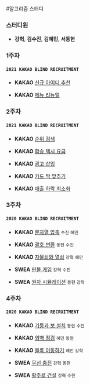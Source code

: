 #알고리즘 스터디

### 스터디원
* **강혁**, **김수진**, **김혜민**, **서동현**

### 1주차
#### **`2021 KAKAO BLIND RECRUITMENT`**
* **KAKAO** [신규 아이디 추천](https://programmers.co.kr/learn/courses/30/lessons/72410)

* **KAKAO** [메뉴 리뉴얼](https://programmers.co.kr/learn/courses/30/lessons/72411)


### 2주차 
#### `2021 KAKAO BLIND RECRUITMENT`  
* **KAKAO** [순위 검색](https://programmers.co.kr/learn/courses/30/lessons/72412)

* **KAKAO** [합승 택시 요금](https://programmers.co.kr/learn/courses/30/lessons/72413)

* **KAKAO** [광고 삽입](https://programmers.co.kr/learn/courses/30/lessons/72414)

* **KAKAO** [카드 짝 맞추기](https://programmers.co.kr/learn/courses/30/lessons/72415)

* **KAKAO** [매출 하락 최소화](https://programmers.co.kr/learn/courses/30/lessons/72416)



### 3주차 
#### `2020 KAKAO BLIND RECRUITMENT`
* **KAKAO** [문자열 압축](https://programmers.co.kr/learn/courses/30/lessons/60057) `수진` `혜민`

* **KAKAO** [괄호 변환](https://programmers.co.kr/learn/courses/30/lessons/60058) `동현` `수진`

* **KAKAO** [자물쇠와 열쇠](https://programmers.co.kr/learn/courses/30/lessons/60059) `강혁` `혜민`

* **SWEA** [핀볼 게임](https://swexpertacademy.com/main/code/problem/problemDetail.do?contestProbId=AWXRF8s6ezEDFAUo) `강혁` `수진`

* **SWEA** [원자 시뮬레이션](https://swexpertacademy.com/main/code/problem/problemDetail.do?contestProbId=AWXRFInKex8DFAUo) `동현` `강혁`


### 4주차
#### `2020 KAKAO BLIND RECRUITMENT`  

* **KAKAO** [기둥과 보 설치](https://programmers.co.kr/learn/courses/30/lessons/60061) `동현` `수진`

* **KAKAO** [외벽 점검](https://programmers.co.kr/learn/courses/30/lessons/60062) `혜민` `동현`

* **KAKAO** [블록 이동하기](https://programmers.co.kr/learn/courses/30/lessons/60063) `혜민` `강혁`

* **SWEA** [무선 충전](https://swexpertacademy.com/main/code/problem/problemDetail.do?contestProbId=AWXRDL1aeugDFAUo) `강혁` `동현`

* **SWEA** [활주로 건설](https://swexpertacademy.com/main/code/problem/problemDetail.do?contestProbId=AWIeW7FakkUDFAVH) `강혁` `수진`



